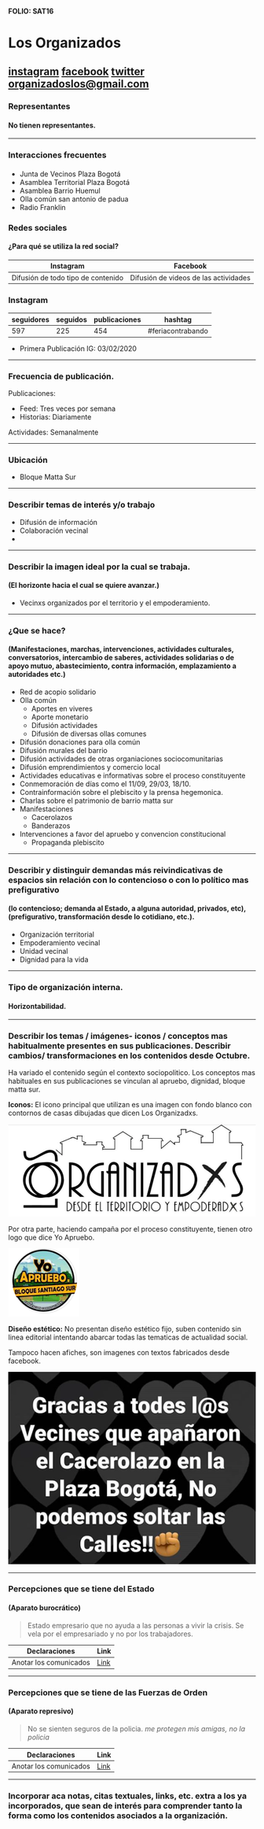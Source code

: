 #### FOLIO: SAT16
# Los Organizados

[instagram](https://www.instagram.com/los.organizados/)
[facebook](https://www.facebook.com/LosOrganizados-113343760226374/?modal=admin_todo_tou)
[twitter]()
<organizadoslos@gmail.com>
---

### Representantes
#### No tienen representantes.

---
### Interacciones frecuentes
#### 
* Junta de Vecinos Plaza Bogotá
* Asamblea Territorial Plaza Bogotá
* Asamblea Barrio Huemul
* Olla común san antonio de padua
* Radio Franklin

### Redes sociales
#### ¿Para qué se utiliza la red social?
| Instagram | Facebook | 
|---|---|
|Difusión de todo tipo de contenido |Difusión de videos de las actividades|

### **Instagram**
| seguidores | seguidos | publicaciones | hashtag 
|---|---|---|---|
|597|225|454| #feriacontrabando

* Primera Publicación IG: 03/02/2020

---
### Frecuencia de publicación.

Publicaciones:
* Feed: Tres veces por semana
* Historias: Diariamente

Actividades: Semanalmente

---
### Ubicación
* Bloque Matta Sur

---
### Describir temas de interés y/o trabajo
* Difusión de información
* Colaboración vecinal
* 

---
### Describir la imagen ideal por la cual se trabaja.
#### (El horizonte hacia el cual se quiere avanzar.)
* Vecinxs organizados por el territorio y el empoderamiento.


---
### ¿Que se hace?
#### (Manifestaciones, marchas, intervenciones, actividades culturales, conversatorios, intercambio de saberes, actividades solidarias o de apoyo mutuo, abastecimiento, contra información, emplazamiento a autoridades etc.)
* Red de acopio solidario
* Olla común
    * Aportes en viveres
    * Aporte monetario
    * Difusión actividades
    * Difusión de diversas ollas comunes
* Difusión donaciones para olla común
* Difusión murales del barrio
* Difusión actividades de otras organiaciones sociocomunitarias
* Difusión emprendimientos y comercio local
* Actividades educativas e informativas sobre el proceso constituyente
* Conmemoración de días como el 11/09, 29/03, 18/10.
* Contrainformación sobre el plebiscito y la prensa hegemonica.
* Charlas sobre el patrimonio de barrio matta sur
* Manifestaciones
    * Cacerolazos
    * Banderazos
* Intervenciones a favor del apruebo y convencion constitucional
    * Propaganda plebiscito

---
### Describir y distinguir demandas más reivindicativas de espacios sin relación con lo contencioso o con lo político mas prefigurativo
#### (lo contencioso; demanda al Estado, a alguna autoridad, privados, etc), (prefigurativo, transformación desde lo cotidiano, etc.).
* Organización territorial
* Empoderamiento vecinal
* Unidad vecinal
* Dignidad para la vida

---
### Tipo de organización interna.
#### Horizontabilidad.

---
### Describir los temas / imágenes- iconos / conceptos mas habitualmente presentes en sus publicaciones. Describir cambios/ transformaciones en los contenidos desde Octubre.
Ha variado el contenido según el contexto sociopolitico. Los conceptos mas habituales en sus publicaciones se vinculan al apruebo, dignidad, bloque matta sur.

**Iconos:**
El icono principal que utilizan es una imagen con fondo blanco con contornos de casas dibujadas que dicen Los Organizadxs.

![Imagen](Imagen1SAT16.png)

Por otra parte, haciendo campaña por el proceso constituyente, tienen otro logo que dice Yo Apruebo.

![Imagen](Imagen2SAT16.png)

**Diseño estético:**
No presentan diseño estético fijo, suben contenido sin linea editorial intentando abarcar todas las tematicas de actualidad social.

Tampoco hacen afiches, son imagenes con textos fabricados desde facebook.

![Imagen](Imagen3SAT16.png)


---
### Percepciones que se tiene del Estado
#### (Aparato burocrático)
> Estado empresario que no ayuda a las personas a vivir la crisis. Se vela por el empresariado y no por los trabajadores.

| Declaraciones | Link | 
|---|---|
|Anotar los comunicados | [Link]() |

---
### Percepciones que se tiene de las Fuerzas de Orden
#### (Aparato represivo)
> No se sienten seguros de la policia. *me protegen mis amigas, no la policia* 

| Declaraciones | Link | 
|---|---|
|Anotar los comunicados | [Link]() |


---
### Incorporar aca notas, citas textuales, links, etc. extra a los ya incorporados, que sean de interés para comprender tanto la forma como los contenidos asociados a la organización.
